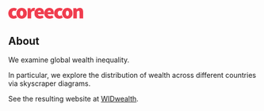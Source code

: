 <!DOCTYPE html>
<html lang="en-US">


  
  <body>
    <!-- MAIN CONTENT -->
    <div id="main_content_wrap" class="outer">
      <section id="main_content" class="inner">
        <p class="right"><a href="http://www.core-econ.org/"><img src="/docs/img/core-logo-red.png" alt="image" class="img-responsive" height="30%" width="30%" /></a></p>



<h2 id="about">About</h2>

We examine global wealth inequality. 

In particular, we explore the distribution of wealth across different countries via skyscraper diagrams.

See the resulting website at [WIDwealth](https://tzvetanmoev.github.io/WIDwealth/).
</html>
